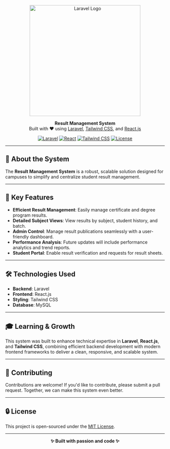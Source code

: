 <p align="center">
  <a href="https://laravel.com" target="_blank">
    <img src="https://raw.githubusercontent.com/laravel/art/master/logo-lockup/5%20SVG/2%20CMYK/1%20Full%20Color/laravel-logolockup-cmyk-red.svg" width="350" alt="Laravel Logo">
  </a>
</p>

<p align="center">
  <b>Result Management System</b><br>
  Built with ❤️ using <a href="https://laravel.com">Laravel</a>, <a href="https://tailwindcss.com/">Tailwind CSS</a>, and <a href="https://reactjs.org/">React.js</a>
</p>

<p align="center">
  <a href="#"><img src="https://img.shields.io/badge/Framework-Laravel-red?style=flat-square&logo=laravel" alt="Laravel"></a>
  <a href="#"><img src="https://img.shields.io/badge/Frontend-React-blue?style=flat-square&logo=react" alt="React"></a>
  <a href="#"><img src="https://img.shields.io/badge/Styling-Tailwind%20CSS-38B2AC?style=flat-square&logo=tailwindcss" alt="Tailwind CSS"></a>
  <a href="#"><img src="https://img.shields.io/badge/License-MIT-yellowgreen?style=flat-square" alt="License"></a>
</p>

---

## 🚀 About the System

The **Result Management System** is a robust, scalable solution designed for campuses to simplify and centralize student result management.

---

## 🎯 Key Features

- **Efficient Result Management**: Easily manage certificate and degree program results.
- **Detailed Subject Views**: View results by subject, student history, and batch.
- **Admin Control**: Manage result publications seamlessly with a user-friendly dashboard.
- **Performance Analysis**: Future updates will include performance analytics and trend reports.
- **Student Portal**: Enable result verification and requests for result sheets.

---

## 🛠 Technologies Used

- **Backend**: Laravel
- **Frontend**: React.js
- **Styling**: Tailwind CSS
- **Database**: MySQL

---

## 🎓 Learning & Growth

This system was built to enhance technical expertise in **Laravel**, **React.js**, and **Tailwind CSS**, combining efficient backend development with modern frontend frameworks to deliver a clean, responsive, and scalable system.

---

## 🤝 Contributing

Contributions are welcome! If you'd like to contribute, please submit a pull request. Together, we can make this system even better.

---

## 🔒 License

This project is open-sourced under the [MIT License](https://opensource.org/licenses/MIT).

---

<p align="center"><b>✨ Built with passion and code ✨</b></p>
